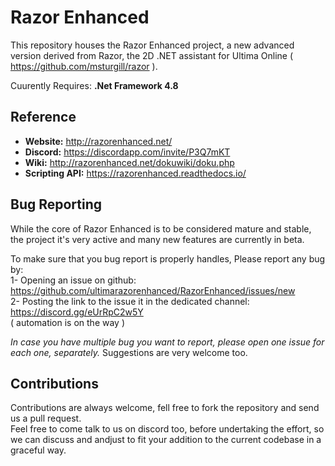 # Razor Enhanced

This repository houses the Razor Enhanced project, a new advanced version derived from Razor, the 2D .NET assistant for Ultima Online ( https://github.com/msturgill/razor ).  

Cuurently Requires: **.Net Framework 4.8**

## Reference

- **Website:**  http://razorenhanced.net/
- **Discord:** https://discordapp.com/invite/P3Q7mKT
- **Wiki:** http://razorenhanced.net/dokuwiki/doku.php
- **Scripting API:** https://razorenhanced.readthedocs.io/


## Bug Reporting
While the core of Razor Enhanced is to be considered mature and stable, the project it's very active and many new features are currently in beta.

To make sure that you bug report is properly handles, Please report any bug by:    
1- Opening an issue on github: https://github.com/ultimarazorenhanced/RazorEnhanced/issues/new     
2- Posting the link to the issue it in the dedicated channel: https://discord.gg/eUrRpC2w5Y      
   ( automation is on the way )      

_In case you have multiple bug you want to report, please open one issue for each one, separately._
Suggestions are very welcome too.

## Contributions

Contributions are always welcome, fell free to fork the repository and send us a pull request.     
Feel free to come talk to us on discord too, before undertaking the effort, so we can discuss and andjust to fit your addition to the current codebase in a graceful way.   




